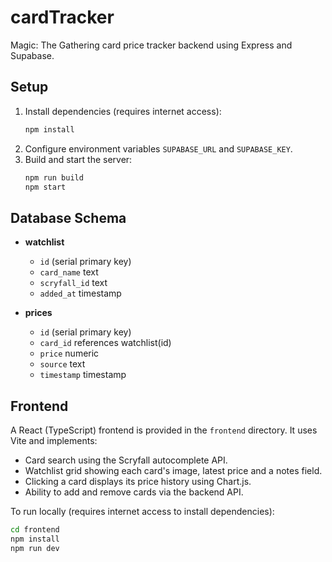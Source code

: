 # cardTracker

Magic: The Gathering card price tracker backend using Express and Supabase.

## Setup

1. Install dependencies (requires internet access):
   ```bash
   npm install
   ```
2. Configure environment variables `SUPABASE_URL` and `SUPABASE_KEY`.
3. Build and start the server:
   ```bash
   npm run build
   npm start
   ```

## Database Schema

- **watchlist**
  - `id` (serial primary key)
  - `card_name` text
  - `scryfall_id` text
  - `added_at` timestamp

- **prices**
  - `id` (serial primary key)
  - `card_id` references watchlist(id)
  - `price` numeric
  - `source` text
  - `timestamp` timestamp

## Frontend

A React (TypeScript) frontend is provided in the `frontend` directory. It uses Vite and implements:

- Card search using the Scryfall autocomplete API.
- Watchlist grid showing each card's image, latest price and a notes field.
- Clicking a card displays its price history using Chart.js.
- Ability to add and remove cards via the backend API.

To run locally (requires internet access to install dependencies):

```bash
cd frontend
npm install
npm run dev
```

